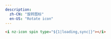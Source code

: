 ```yaml
---
description:
  zh-CN: "旋转图标"
  en-US: "Rotate icon"
---
```


```html
<i nz-icon spin type="${1|loading,sync|}"></i>
```
